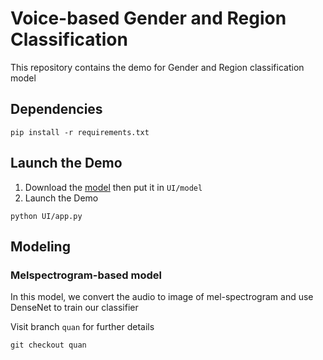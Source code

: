 # Voice-based Gender and Region Classification
This repository contains the demo for Gender and Region classification model

## Dependencies
```
pip install -r requirements.txt
```

## Launch the Demo
1. Download the [model](https://drive.google.com/file/d/1_IQxXXoTSsCYOPNV18FAXer0JFzCXK1T/view?usp=sharing) then put it in `UI/model`
2. Launch the Demo
```
python UI/app.py
```

## Modeling
### Melspectrogram-based model
In this model, we convert the audio to image of mel-spectrogram and use DenseNet to train our classifier

Visit branch `quan` for further details

```
git checkout quan
```